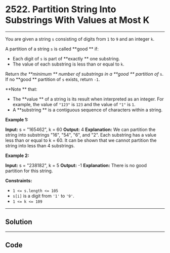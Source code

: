 # 2522. Partition String Into Substrings With Values at Most K

---

You are given a string `s` consisting of digits from `1` to `9` and an integer `k`.

A partition of a string `s` is called **good ** if:

  * Each digit of `s` is part of **exactly ** one substring.
  * The value of each substring is less than or equal to `k`.



Return _the **minimum ** number of substrings in a **good ** partition of_ `s`. If no **good ** partition of `s` exists, return `-1`.

**Note ** that:

  * The **value ** of a string is its result when interpreted as an integer. For example, the value of `"123"` is `123` and the value of `"1"` is `1`.
  * A **substring ** is a contiguous sequence of characters within a string.



 

**Example 1:**


**Input:** s = "165462", k = 60
**Output:** 4
**Explanation:** We can partition the string into substrings "16", "54", "6", and "2". Each substring has a value less than or equal to k = 60.
It can be shown that we cannot partition the string into less than 4 substrings.


**Example 2:**


**Input:** s = "238182", k = 5
**Output:** -1
**Explanation:** There is no good partition for this string.


 

**Constraints:**

  * `1 <= s.length <= 105`
  * `s[i]` is a digit from `'1'` to `'9'`.
  * `1 <= k <= 109`

---

## Solution



---

## Code
```python


```